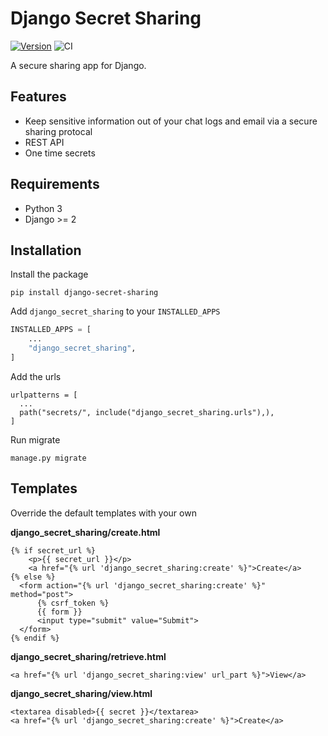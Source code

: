 # Django Secret Sharing

[![Version](https://img.shields.io/pypi/v/django-secret-sharing.svg?style=flat)](https://pypi.python.org/pypi/django-secret-sharing/)
![CI](https://github.com/vicktornl/django-secret-sharing/actions/workflows/ci/badge.svg)


A secure sharing app for Django.

## Features

* Keep sensitive information out of your chat logs and email via a secure sharing protocal
* REST API
* One time secrets

## Requirements

- Python 3
- Django >= 2

## Installation

Install the package

```
pip install django-secret-sharing
```

Add `django_secret_sharing` to your `INSTALLED_APPS`

```python
INSTALLED_APPS = [
    ...
    "django_secret_sharing",
]
```

Add the urls

```
urlpatterns = [
  ...
  path("secrets/", include("django_secret_sharing.urls"),),
]
```

Run migrate

```
manage.py migrate
```

## Templates

Override the default templates with your own

**django_secret_sharing/create.html**

```
{% if secret_url %}
    <p>{{ secret_url }}</p>
    <a href="{% url 'django_secret_sharing:create' %}">Create</a>
{% else %}
  <form action="{% url 'django_secret_sharing:create' %}" method="post">
      {% csrf_token %}
      {{ form }}
      <input type="submit" value="Submit">
  </form>
{% endif %}
```

**django_secret_sharing/retrieve.html**

```
<a href="{% url 'django_secret_sharing:view' url_part %}">View</a>
```

**django_secret_sharing/view.html**

```
<textarea disabled>{{ secret }}</textarea>
<a href="{% url 'django_secret_sharing:create' %}">Create</a>
```
